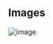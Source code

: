 ## Images

![image](https://github.com/user-attachments/assets/2908dd9a-faf4-4570-bf2c-0abb76763237)
